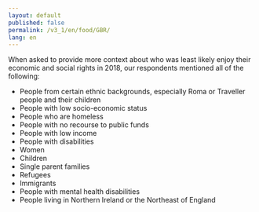 ```yaml
---
layout: default
published: false
permalink: /v3_1/en/food/GBR/
lang: en
---
```


When asked to provide more context about who was least likely enjoy their economic and social rights in 2018, our respondents mentioned all of the following:
-	People from certain ethnic backgrounds, especially Roma or Traveller people and their children
-	People with low socio-economic status 
-	People who are homeless
-	People with no recourse to public funds
-	People with low income
-	People with disabilities
-	Women
-	Children
-	Single parent families
-	Refugees
-	Immigrants
-	People with mental health disabilities
-	People living in Northern Ireland or the Northeast of England

